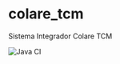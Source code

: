 # colare_tcm
Sistema Integrador Colare TCM

![Java CI](https://github.com/Janerson/colare_tcm/workflows/Java%20CI/badge.svg?branch=master)